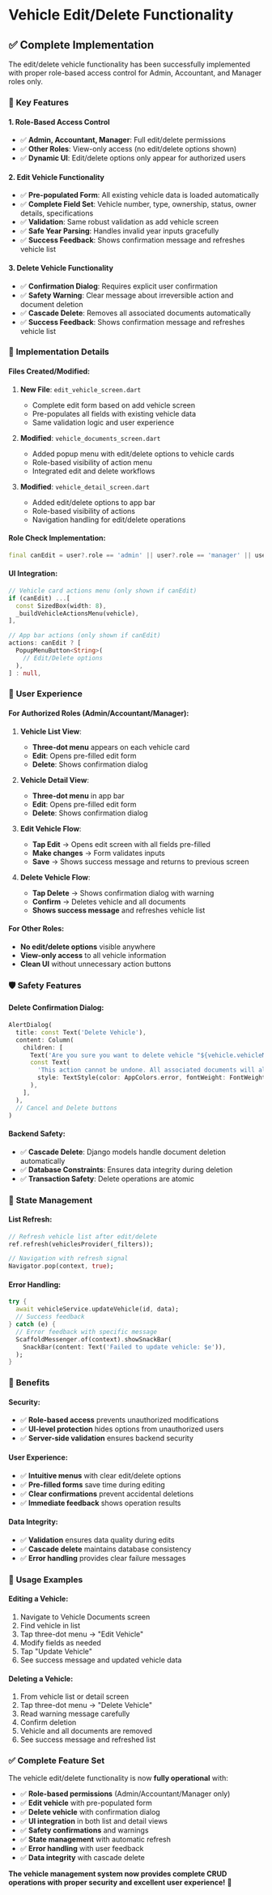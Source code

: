 # Vehicle Edit/Delete Functionality

## ✅ **Complete Implementation**

The edit/delete vehicle functionality has been successfully implemented with proper role-based access control for Admin, Accountant, and Manager roles only.

### 🎯 **Key Features**

#### **1. Role-Based Access Control**
- ✅ **Admin, Accountant, Manager**: Full edit/delete permissions
- ✅ **Other Roles**: View-only access (no edit/delete options shown)
- ✅ **Dynamic UI**: Edit/delete options only appear for authorized users

#### **2. Edit Vehicle Functionality**
- ✅ **Pre-populated Form**: All existing vehicle data is loaded automatically
- ✅ **Complete Field Set**: Vehicle number, type, ownership, status, owner details, specifications
- ✅ **Validation**: Same robust validation as add vehicle screen
- ✅ **Safe Year Parsing**: Handles invalid year inputs gracefully
- ✅ **Success Feedback**: Shows confirmation message and refreshes vehicle list

#### **3. Delete Vehicle Functionality**
- ✅ **Confirmation Dialog**: Requires explicit user confirmation
- ✅ **Safety Warning**: Clear message about irreversible action and document deletion
- ✅ **Cascade Delete**: Removes all associated documents automatically
- ✅ **Success Feedback**: Shows confirmation message and refreshes vehicle list

### 🔧 **Implementation Details**

#### **Files Created/Modified:**

1. **New File**: `edit_vehicle_screen.dart`
   - Complete edit form based on add vehicle screen
   - Pre-populates all fields with existing vehicle data
   - Same validation logic and user experience

2. **Modified**: `vehicle_documents_screen.dart`
   - Added popup menu with edit/delete options to vehicle cards
   - Role-based visibility of action menu
   - Integrated edit and delete workflows

3. **Modified**: `vehicle_detail_screen.dart`
   - Added edit/delete options to app bar
   - Role-based visibility of actions
   - Navigation handling for edit/delete operations

#### **Role Check Implementation:**
```dart
final canEdit = user?.role == 'admin' || user?.role == 'manager' || user?.role == 'accountant';
```

#### **UI Integration:**
```dart
// Vehicle card actions menu (only shown if canEdit)
if (canEdit) ...[
  const SizedBox(width: 8),
  _buildVehicleActionsMenu(vehicle),
],

// App bar actions (only shown if canEdit)
actions: canEdit ? [
  PopupMenuButton<String>(
    // Edit/Delete options
  ),
] : null,
```

### 📱 **User Experience**

#### **For Authorized Roles (Admin/Accountant/Manager):**

1. **Vehicle List View**:
   - **Three-dot menu** appears on each vehicle card
   - **Edit**: Opens pre-filled edit form
   - **Delete**: Shows confirmation dialog

2. **Vehicle Detail View**:
   - **Three-dot menu** in app bar
   - **Edit**: Opens pre-filled edit form
   - **Delete**: Shows confirmation dialog

3. **Edit Vehicle Flow**:
   - **Tap Edit** → Opens edit screen with all fields pre-filled
   - **Make changes** → Form validates inputs
   - **Save** → Shows success message and returns to previous screen

4. **Delete Vehicle Flow**:
   - **Tap Delete** → Shows confirmation dialog with warning
   - **Confirm** → Deletes vehicle and all documents
   - **Shows success message** and refreshes vehicle list

#### **For Other Roles:**
- **No edit/delete options** visible anywhere
- **View-only access** to all vehicle information
- **Clean UI** without unnecessary action buttons

### 🛡️ **Safety Features**

#### **Delete Confirmation Dialog:**
```dart
AlertDialog(
  title: const Text('Delete Vehicle'),
  content: Column(
    children: [
      Text('Are you sure you want to delete vehicle "${vehicle.vehicleNumber}"?'),
      const Text(
        'This action cannot be undone. All associated documents will also be deleted.',
        style: TextStyle(color: AppColors.error, fontWeight: FontWeight.w500),
      ),
    ],
  ),
  // Cancel and Delete buttons
)
```

#### **Backend Safety:**
- ✅ **Cascade Delete**: Django models handle document deletion automatically
- ✅ **Database Constraints**: Ensures data integrity during deletion
- ✅ **Transaction Safety**: Delete operations are atomic

### 🔄 **State Management**

#### **List Refresh:**
```dart
// Refresh vehicle list after edit/delete
ref.refresh(vehiclesProvider(_filters));

// Navigation with refresh signal
Navigator.pop(context, true);
```

#### **Error Handling:**
```dart
try {
  await vehicleService.updateVehicle(id, data);
  // Success feedback
} catch (e) {
  // Error feedback with specific message
  ScaffoldMessenger.of(context).showSnackBar(
    SnackBar(content: Text('Failed to update vehicle: $e')),
  );
}
```

### 🎉 **Benefits**

#### **Security:**
- ✅ **Role-based access** prevents unauthorized modifications
- ✅ **UI-level protection** hides options from unauthorized users
- ✅ **Server-side validation** ensures backend security

#### **User Experience:**
- ✅ **Intuitive menus** with clear edit/delete options
- ✅ **Pre-filled forms** save time during editing
- ✅ **Clear confirmations** prevent accidental deletions
- ✅ **Immediate feedback** shows operation results

#### **Data Integrity:**
- ✅ **Validation** ensures data quality during edits
- ✅ **Cascade delete** maintains database consistency
- ✅ **Error handling** provides clear failure messages

### 🚀 **Usage Examples**

#### **Editing a Vehicle:**
1. Navigate to Vehicle Documents screen
2. Find vehicle in list
3. Tap three-dot menu → "Edit Vehicle"
4. Modify fields as needed
5. Tap "Update Vehicle"
6. See success message and updated vehicle data

#### **Deleting a Vehicle:**
1. From vehicle list or detail screen
2. Tap three-dot menu → "Delete Vehicle"
3. Read warning message carefully
4. Confirm deletion
5. Vehicle and all documents are removed
6. See success message and refreshed list

### ✅ **Complete Feature Set**

The vehicle edit/delete functionality is now **fully operational** with:

- ✅ **Role-based permissions** (Admin/Accountant/Manager only)
- ✅ **Edit vehicle** with pre-populated form
- ✅ **Delete vehicle** with confirmation dialog
- ✅ **UI integration** in both list and detail views
- ✅ **Safety confirmations** and warnings
- ✅ **State management** with automatic refresh
- ✅ **Error handling** with user feedback
- ✅ **Data integrity** with cascade delete

**The vehicle management system now provides complete CRUD operations with proper security and excellent user experience!** 🎊 